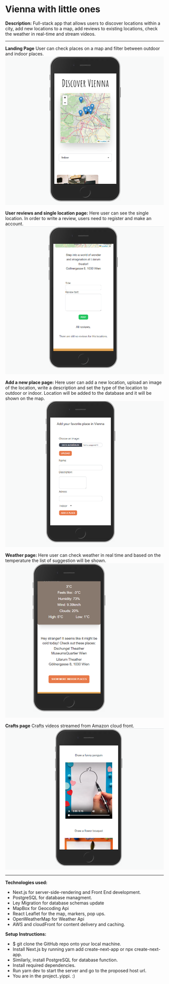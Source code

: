 # Vienna with little ones

**Description:** Full-stack app that allows users to discover locations within a city, add new locations to a map, add reviews to existing locations, check the weather in real-time and stream videos.

---

**Landing Page** User can check places on a map and filter between outdoor and indoor places.
![landing_Page](public/images/landingPage.png)

**User reviews and single location page:** Here user can see the single location. In order to write a review, users need to register and make an account.![review](public/images/review.png)

**Add a new place page:** Here user can add a new location, upload an image of the location, write a description and set the type of the location to outdoor or indoor. Location will be added to the database and it will be shown on the map.
![newPlace](public/images/addPlace.png)

**Weather page:** Here user can check weather in real time and based on the temperature the list of suggestion will be shown.
![weather](public/images/weather.png)

**Crafts page** Crafts videos streamed from Amazon cloud front.
![crafts](public/images/crafts.png)

---

**Technologies used:**

- Next.js for server-side-rendering and Front End development.
- PostgreSQL for database managment.
- Ley Migration for database schemas update
- MapBox for Geocoding Api
- React Leaflet for the map, markers, pop ups.
- OpenWeatherMap for Weather Api
- AWS and cloudFront for content delivery and caching.

**Setup Instructions:**

- $ git clone the GitHub repo onto your local machine.
- Install Next.js by running yarn add create-next-app or npx create-next-app.
- Similarly, install PostgreSQL for database function.
- Install required dependencies.
- Run yarn dev to start the server and go to the proposed host url.
- You are in the project..yippi. :)
